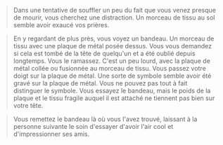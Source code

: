 > Dans une tentative de souffler un peu du fait que vous venez presque de mourir, vous cherchez une distraction. Un morceau de tissu au sol semble avoir exaucé vos prières.
  
> En y regardant de plus près, vous voyez un bandeau. Un morceau de tissu avec une plaque de métal posée dessus. Vous vous demandez si cela est tombé de la tête de quelqu'un et a été oublié depuis longtemps. Vous le ramassez. C'est un peu lourd, avec la plaque de métal collée ou fusionnée au morceau de tissu. Vous passez votre doigt sur la plaque de métal. Une sorte de symbole semble avoir été gravé sur la plaque de métal. Vous ne pouvez pas tout à fait distinguer le symbole. Vous essayez le bandeau, mais le poids de la plaque et le tissu fragile auquel il est attaché ne tiennent pas bien sur votre tête.
  
> Vous remettez le bandeau là où vous l'avez trouvé, laissant à la personne suivante le soin d'essayer d'avoir l'air cool et d'impressionner ses amis.

